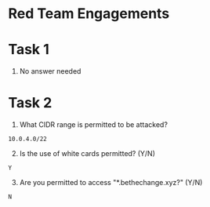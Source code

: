 # Red Team Engagements
# Task 1
1. No answer needed

# Task 2
1. What CIDR range is permitted to be attacked?

`10.0.4.0/22`

2. Is the use of white cards permitted? (Y/N)

`Y`

3. Are you permitted to access "*.bethechange.xyz?" (Y/N)

`N`
